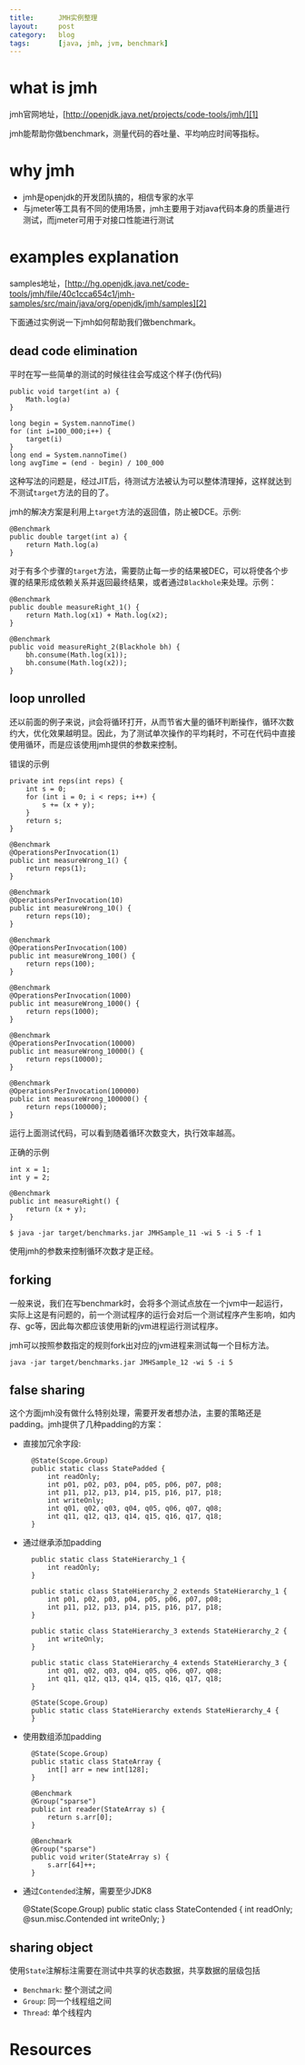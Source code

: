 ```yaml
---
title:      JMH实例整理
layout:     post
category:   blog
tags:       [java, jmh, jvm, benchmark]
---
```


# what is jmh

jmh官网地址，[http://openjdk.java.net/projects/code-tools/jmh/][1]

jmh能帮助你做benchmark，测量代码的吞吐量、平均响应时间等指标。

# why jmh

* jmh是openjdk的开发团队搞的，相信专家的水平
* 与jmeter等工具有不同的使用场景，jmh主要用于对java代码本身的质量进行测试，而jmeter可用于对接口性能进行测试

# examples explanation

samples地址，[http://hg.openjdk.java.net/code-tools/jmh/file/40c1cca654c1/jmh-samples/src/main/java/org/openjdk/jmh/samples][2]

下面通过实例说一下jmh如何帮助我们做benchmark。


## dead code elimination

平时在写一些简单的测试的时候往往会写成这个样子(伪代码)

    public void target(int a) {
        Math.log(a)
    }

    long begin = System.nannoTime()
    for (int i=100_000;i++) {
        target(i)
    }
    long end = System.nannoTime()
    long avgTime = (end - begin) / 100_000

这种写法的问题是，经过JIT后，待测试方法被认为可以整体清理掉，这样就达到不测试`target`方法的目的了。

jmh的解决方案是利用上`target`方法的返回值，防止被DCE。示例:

    @Benchmark
    public double target(int a) {
        return Math.log(a)
    }

对于有多个步骤的`target`方法，需要防止每一步的结果被DEC，可以将使各个步骤的结果形成依赖关系并返回最终结果，或者通过`Blackhole`来处理。示例：

    @Benchmark
    public double measureRight_1() {
        return Math.log(x1) + Math.log(x2);
    }

    @Benchmark
    public void measureRight_2(Blackhole bh) {
        bh.consume(Math.log(x1));
        bh.consume(Math.log(x2));
    }

## loop unrolled

还以前面的例子来说，jit会将循环打开，从而节省大量的循环判断操作，循环次数约大，优化效果越明显。因此，为了测试单次操作的平均耗时，不可在代码中直接使用循环，而是应该使用jmh提供的参数来控制。

错误的示例

    private int reps(int reps) {
        int s = 0;
        for (int i = 0; i < reps; i++) {
            s += (x + y);
        }
        return s;
    }

    @Benchmark
    @OperationsPerInvocation(1)
    public int measureWrong_1() {
        return reps(1);
    }

    @Benchmark
    @OperationsPerInvocation(10)
    public int measureWrong_10() {
        return reps(10);
    }

    @Benchmark
    @OperationsPerInvocation(100)
    public int measureWrong_100() {
        return reps(100);
    }

    @Benchmark
    @OperationsPerInvocation(1000)
    public int measureWrong_1000() {
        return reps(1000);
    }

    @Benchmark
    @OperationsPerInvocation(10000)
    public int measureWrong_10000() {
        return reps(10000);
    }

    @Benchmark
    @OperationsPerInvocation(100000)
    public int measureWrong_100000() {
        return reps(100000);
    }

运行上面测试代码，可以看到随着循环次数变大，执行效率越高。

正确的示例

    int x = 1;
    int y = 2;

    @Benchmark
    public int measureRight() {
        return (x + y);
    }

    $ java -jar target/benchmarks.jar JMHSample_11 -wi 5 -i 5 -f 1

使用jmh的参数来控制循环次数才是正经。

## forking

一般来说，我们在写benchmark时，会将多个测试点放在一个jvm中一起运行，实际上这是有问题的，前一个测试程序的运行会对后一个测试程序产生影响，如内存、gc等，因此每次都应该使用新的jvm进程运行测试程序。

jmh可以按照参数指定的规则fork出对应的jvm进程来测试每一个目标方法。

    java -jar target/benchmarks.jar JMHSample_12 -wi 5 -i 5

## false sharing

这个方面jmh没有做什么特别处理，需要开发者想办法，主要的策略还是padding。jmh提供了几种padding的方案：

* 直接加冗余字段:

        @State(Scope.Group)
        public static class StatePadded {
            int readOnly;
            int p01, p02, p03, p04, p05, p06, p07, p08;
            int p11, p12, p13, p14, p15, p16, p17, p18;
            int writeOnly;
            int q01, q02, q03, q04, q05, q06, q07, q08;
            int q11, q12, q13, q14, q15, q16, q17, q18;
        }

* 通过继承添加padding

        public static class StateHierarchy_1 {
            int readOnly;
        }

        public static class StateHierarchy_2 extends StateHierarchy_1 {
            int p01, p02, p03, p04, p05, p06, p07, p08;
            int p11, p12, p13, p14, p15, p16, p17, p18;
        }

        public static class StateHierarchy_3 extends StateHierarchy_2 {
            int writeOnly;
        }

        public static class StateHierarchy_4 extends StateHierarchy_3 {
            int q01, q02, q03, q04, q05, q06, q07, q08;
            int q11, q12, q13, q14, q15, q16, q17, q18;
        }

        @State(Scope.Group)
        public static class StateHierarchy extends StateHierarchy_4 {
        }

* 使用数组添加padding

        @State(Scope.Group)
        public static class StateArray {
            int[] arr = new int[128];
        }

        @Benchmark
        @Group("sparse")
        public int reader(StateArray s) {
            return s.arr[0];
        }

        @Benchmark
        @Group("sparse")
        public void writer(StateArray s) {
            s.arr[64]++;
        }

* 通过`Contended`注解，需要至少JDK8

    @State(Scope.Group)
        public static class StateContended {
            int readOnly;
            @sun.misc.Contended
            int writeOnly;
        }

## sharing object

使用`State`注解标注需要在测试中共享的状态数据，共享数据的层级包括

* `Benchmark`: 整个测试之间
* `Group`: 同一个线程组之间
* `Thread`: 单个线程内


# Resources

[1]:    http://openjdk.java.net/projects/code-tools/jmh/
[2]:    http://hg.openjdk.java.net/code-tools/jmh/file/40c1cca654c1/jmh-samples/src/main/java/org/openjdk/jmh/samples